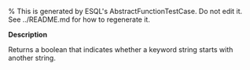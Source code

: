 % This is generated by ESQL's AbstractFunctionTestCase. Do not edit it. See ../README.md for how to regenerate it.

**Description**

Returns a boolean that indicates whether a keyword string starts with another string.

